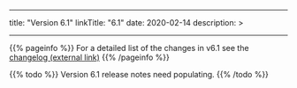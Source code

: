 
---
title: "Version 6.1"
linkTitle: "6.1"
date: 2020-02-14
description: >

---

{{% pageinfo %}}
For a detailed list of the changes in v6.1 see the [changelog (external link)](https://github.com/gchq/stroom/blob/6.1/CHANGELOG.md)
{{% /pageinfo %}}

{{% todo %}}
Version 6.1 release notes need populating.
{{% /todo %}}
